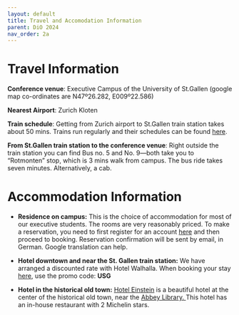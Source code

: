 ```yaml
---
layout: default
title: Travel and Accomodation Information
parent: DiO 2024
nav_order: 2a
---
```


# Travel Information

**Conference venue**: Executive Campus of the University of St.Gallen (google map co-ordinates are N47º26.282, E009º22.586)

**Nearest Airport**: Zurich Kloten

**Train schedule**: Getting from Zurich airport to St.Gallen train station takes about 50 mins. Trains run regularly and their schedules can be found [here](http://www.sbb.ch/en/home.html).

**From St.Gallen train station to the conference venue**: Right outside the train station you can find Bus no. 5 and No. 9—both take you to “Rotmonten” stop, which is 3 mins walk from campus. The bus ride takes seven minutes. Alternatively, a cab.

# Accommodation Information

- **Residence on campus:** This is the choice of accommodation for most of our executive students. The rooms are very reasonably priced. To make a reservation, you need to first register for an account [here](https://cms.unisg.ch/#/hotelbooking) and then proceed to booking. Reservation confirmation will be sent by email, in German. Google translation can help.

- **Hotel downtown and near the St. Gallen train station:** We have arranged a discounted rate with Hotel Walhalla. When booking your stay [here](https://www.simplebooking.it/ibe/search?hid=5289&lang=EN), use the promo code: **USG**

- **Hotel in the historical old town:** [Hotel Einstein](https://www.einstein.ch/en/) is a beautiful hotel at the center of the historical old town, near the [Abbey Library. ](https://en.wikipedia.org/wiki/Abbey_library_of_Saint_Gall) This hotel has an in-house restaurant with 2 Michelin stars.
